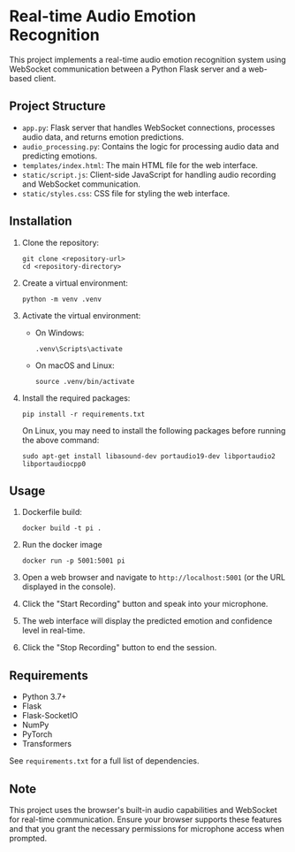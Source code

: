# Real-time Audio Emotion Recognition

This project implements a real-time audio emotion recognition system using WebSocket communication between a Python Flask server and a web-based client.

## Project Structure

- `app.py`: Flask server that handles WebSocket connections, processes audio data, and returns emotion predictions.
- `audio_processing.py`: Contains the logic for processing audio data and predicting emotions.
- `templates/index.html`: The main HTML file for the web interface.
- `static/script.js`: Client-side JavaScript for handling audio recording and WebSocket communication.
- `static/styles.css`: CSS file for styling the web interface.

## Installation

1. Clone the repository:
   ```
   git clone <repository-url>
   cd <repository-directory>
   ```

2. Create a virtual environment:
   ```
   python -m venv .venv
   ```

3. Activate the virtual environment:
   - On Windows:
     ```
     .venv\Scripts\activate
     ```
   - On macOS and Linux:
     ```
     source .venv/bin/activate
     ```

4. Install the required packages:
   ```
   pip install -r requirements.txt
   ```

   On Linux, you may need to install the following packages before running the above command:
   ```
   sudo apt-get install libasound-dev portaudio19-dev libportaudio2 libportaudiocpp0
   ```

## Usage

1. Dockerfile build:
   ```
   docker build -t pi .   
   ```
2. Run the docker image
   ```
   docker run -p 5001:5001 pi
   ```
2. Open a web browser and navigate to `http://localhost:5001` (or the URL displayed in the console).

3. Click the "Start Recording" button and speak into your microphone.

4. The web interface will display the predicted emotion and confidence level in real-time.

5. Click the "Stop Recording" button to end the session.

## Requirements

- Python 3.7+
- Flask
- Flask-SocketIO
- NumPy
- PyTorch
- Transformers

See `requirements.txt` for a full list of dependencies.

## Note

This project uses the browser's built-in audio capabilities and WebSocket for real-time communication. Ensure your browser supports these features and that you grant the necessary permissions for microphone access when prompted.